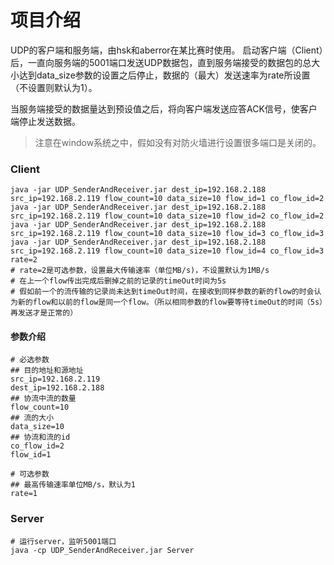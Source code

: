 # 项目介绍
UDP的客户端和服务端，由hsk和aberror在某比赛时使用。
启动客户端（Client）后，一直向服务端的5001端口发送UDP数据包，直到服务端接受的数据包的总大小达到data_size参数的设置之后停止，数据的（最大）发送速率为rate所设置（不设置则默认为1）。

当服务端接受的数据量达到预设值之后，将向客户端发送应答ACK信号，使客户端停止发送数据。

> 注意在window系统之中，假如没有对防火墙进行设置很多端口是关闭的。

### Client
```shell
java -jar UDP_SenderAndReceiver.jar dest_ip=192.168.2.188 src_ip=192.168.2.119 flow_count=10 data_size=10 flow_id=1 co_flow_id=2
java -jar UDP_SenderAndReceiver.jar dest_ip=192.168.2.188 src_ip=192.168.2.119 flow_count=10 data_size=10 flow_id=2 co_flow_id=2
java -jar UDP_SenderAndReceiver.jar dest_ip=192.168.2.188 src_ip=192.168.2.119 flow_count=10 data_size=10 flow_id=3 co_flow_id=3
java -jar UDP_SenderAndReceiver.jar dest_ip=192.168.2.188 src_ip=192.168.2.119 flow_count=10 data_size=10 flow_id=4 co_flow_id=3 rate=2
# rate=2是可选参数，设置最大传输速率（单位MB/s)，不设置默认为1MB/s
# 在上一个flow传出完成后删掉之前的记录的timeOut时间为5s
# 假如前一个的流传输的记录尚未达到timeOut时间，在接收到同样参数的新的flow的时会认为新的flow和以前的flow是同一个flow。（所以相同参数的flow要等待timeOut的时间（5s）再发送才是正常的）
```

#### 参数介绍

```shell
# 必选参数
## 目的地址和源地址
src_ip=192.168.2.119 
dest_ip=192.168.2.188 
## 协流中流的数量
flow_count=10 
## 流的大小
data_size=10 
## 协流和流的id
co_flow_id=2
flow_id=1 

# 可选参数
## 最高传输速率单位MB/s，默认为1
rate=1 
```

### Server

```shell
# 运行server，监听5001端口
java -cp UDP_SenderAndReceiver.jar Server
```